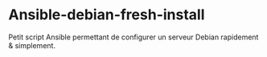 # Ansible-debian-fresh-install
Petit script Ansible permettant de configurer un serveur Debian rapidement &amp; simplement.
